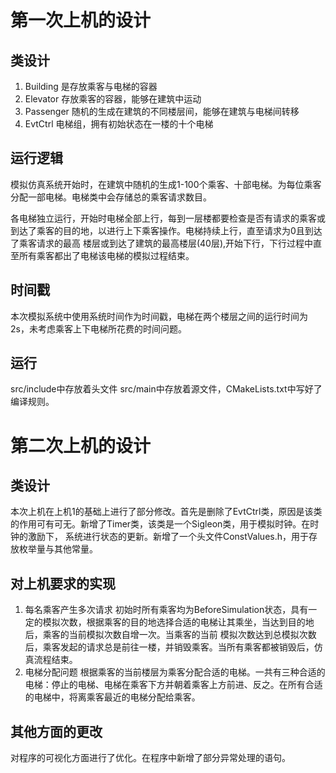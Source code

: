 # 第一次上机的设计

## 类设计

1. Building 是存放乘客与电梯的容器
2. Elevator 存放乘客的容器，能够在建筑中运动
3. Passenger 随机的生成在建筑的不同楼层间，能够在建筑与电梯间转移
4. EvtCtrl 电梯组，拥有初始状态在一楼的十个电梯

## 运行逻辑

模拟仿真系统开始时，在建筑中随机的生成1-100个乘客、十部电梯。为每位乘客分配一部电梯。电梯类中会存储总的乘客请求数目。

各电梯独立运行，开始时电梯全部上行，每到一层楼都要检查是否有请求的乘客或到达了乘客的目的地，以进行上下乘客操作。电梯持续上行，直至请求为0且到达了乘客请求的最高 楼层或到达了建筑的最高楼层(40层),开始下行，下行过程中直至所有乘客都出了电梯该电梯的模拟过程结束。

## 时间戳

本次模拟系统中使用系统时间作为时间戳，电梯在两个楼层之间的运行时间为2s，未考虑乘客上下电梯所花费的时间问题。

## 运行

src/include中存放着头文件 src/main中存放着源文件，CMakeLists.txt中写好了编译规则。

# 第二次上机的设计

## 类设计
本次上机在上机1的基础上进行了部分修改。首先是删除了EvtCtrl类，原因是该类的作用可有可无。新增了Timer类，该类是一个Sigleon类，用于模拟时钟。在时钟的激励下，
系统进行状态的更新。新增了一个头文件ConstValues.h，用于存放枚举量与其他常量。
## 对上机要求的实现
1. 每名乘客产生多次请求
初始时所有乘客均为BeforeSimulation状态，具有一定的模拟次数，根据乘客的目的地选择合适的电梯让其乘坐，当达到目的地后，乘客的当前模拟次数自增一次。当乘客的当前
模拟次数达到总模拟次数后，乘客发起的请求总是前往一楼，并销毁乘客。当所有乘客都被销毁后，仿真流程结束。
2. 电梯分配问题
根据乘客的当前楼层为乘客分配合适的电梯。一共有三种合适的电梯：停止的电梯、电梯在乘客下方并朝着乘客上方前进、反之。在所有合适的电梯中，将离乘客最近的电梯分配给乘客。
## 其他方面的更改
对程序的可视化方面进行了优化。在程序中新增了部分异常处理的语句。